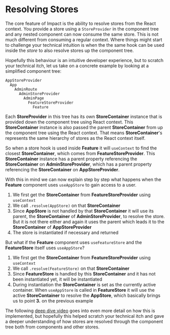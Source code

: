 # Resolving Stores

The core feature of Impact is the ability to resolve stores from the React context. You provide a store using a `StoreProvider` in the component tree and any nested component can now consume the same store. This is not much different from consuming a regular context. Where things might start to challenge your technical intuition is when the the same hook can be used inside the _store_ to also resolve stores up the component tree.

Hopefully this behaviour is an intuitive developer experience, but to scratch your technical itch, let us take on a concrete example by looking at a simplified component tree:

```
AppStoreProvider
  App
    AdminRoute
      AdminStoreProvider
        AdminPage
          FeatureStoreProvider
            Feature
```

Each **StoreProvider** in this tree has its own **StoreContainer** instance that is provided down the component tree using React context. This **StoreContainer** instance is also passed the parent **StoreContainer** from up the component tree using the React context. That means **StoreContainer**'s represents the same hierarchy of stores as the React context itself.

So when a store hook is used inside **Feature** it will `useContext` to find the closest **StoreContainer**, which comes from **FeatureStoreProvider**. This **StoreContainer** instance has a parent property referencing the **StoreContainer** on **AdminStoreProvider**, which has a parent property referencing the **StoreContainer** on **AppStoreProvider**.

With this in mind we can now explain step by step what happens when the **Feature** component uses `useAppStore` to gain access to a user.

1. We first get the **StoreContainer** from **FeatureStoreProvider** using `useContext`
2. We call `.resolve(AppStore)` on that **StoreContainer**
3. Since **AppStore** is not handled by that **StoreContainer** it will use its parent, the **StoreContainer** of **AdminStoreProvider**, to resolve the store. But it is not there either and again it uses the parent which leads it to the **StoreContainer** of **AppStoreProvider**
4. The store is instantiated if necessary and returned

But what if the **Feature** component uses `useFeatureStore` and the **FeatureStore** itself uses `useAppStore`?

1. We first get the **StoreContainer** from **FeatureStoreProvider** using `useContext`
2. We call `.resolve(FeatureStore)` on that **StoreContainer**
3. Since **FeatureStore** is handled by this **StoreContainer** and it has not been instantiated yet, it will be instantiated
4. During instantiation the **StoreContainer** is set as the currently active container. When `useAppStore` is called in **FeatureStore** it will use the active **StoreContainer** to resolve the **AppStore**, which basically brings us to point **3.** on the previous example

The following [deep dive video](https://www.youtube.com/watch?v=yOAZo1SUYrM) goes into even more detail on how this is implemented, but hopefully this helped scratch your technical itch and gave a deeper understanding of how stores are resolved through the component tree both from components and other stores.

